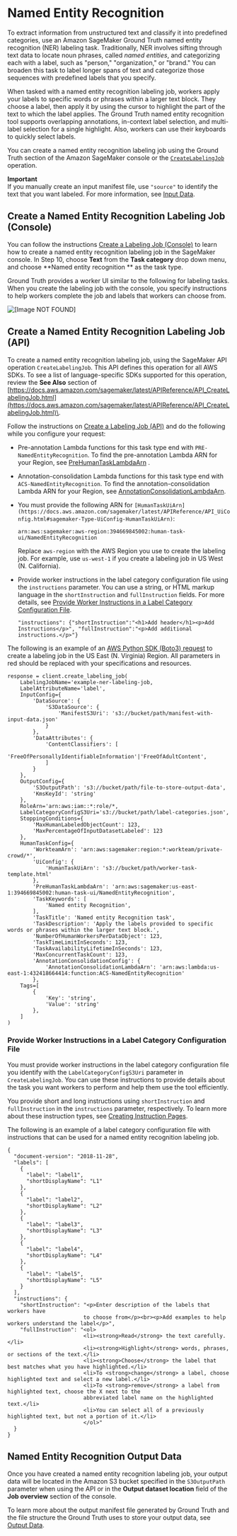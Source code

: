 # Named Entity Recognition<a name="sms-named-entity-recg"></a>

To extract information from unstructured text and classify it into predefined categories, use an Amazon SageMaker Ground Truth named entity recognition \(NER\) labeling task\. Traditionally, NER involves sifting through text data to locate noun phrases, called *named entities*, and categorizing each with a label, such as "person," "organization," or "brand\." You can broaden this task to label longer spans of text and categorize those sequences with predefined labels that you specify\.

When tasked with a named entity recognition labeling job, workers apply your labels to specific words or phrases within a larger text block\. They choose a label, then apply it by using the cursor to highlight the part of the text to which the label applies\. The Ground Truth named entity recognition tool supports overlapping annotations, in\-context label selection, and multi\-label selection for a single highlight\. Also, workers can use their keyboards to quickly select labels\.

You can create a named entity recognition labeling job using the Ground Truth section of the Amazon SageMaker console or the [ `CreateLabelingJob`](https://docs.aws.amazon.com/sagemaker/latest/APIReference/API_CreateLabelingJob.html) operation\.

**Important**  
If you manually create an input manifest file, use `"source"` to identify the text that you want labeled\. For more information, see [Input Data](sms-data-input.md)\.

## Create a Named Entity Recognition Labeling Job \(Console\)<a name="sms-creating-ner-console"></a>

You can follow the instructions [Create a Labeling Job \(Console\)](sms-create-labeling-job-console.md) to learn how to create a named entity recognition labeling job in the SageMaker console\. In Step 10, choose **Text** from the **Task category** drop down menu, and choose **Named entity recognition ** as the task type\. 

Ground Truth provides a worker UI similar to the following for labeling tasks\. When you create the labeling job with the console, you specify instructions to help workers complete the job and labels that workers can choose from\. 

![\[Image NOT FOUND\]](http://docs.aws.amazon.com/sagemaker/latest/dg/images/sms/gifs/nertool.gif)

## Create a Named Entity Recognition Labeling Job \(API\)<a name="sms-creating-ner-api"></a>

To create a named entity recognition labeling job, using the SageMaker API operation `CreateLabelingJob`\. This API defines this operation for all AWS SDKs\. To see a list of language\-specific SDKs supported for this operation, review the **See Also** section of [https://docs.aws.amazon.com/sagemaker/latest/APIReference/API_CreateLabelingJob.html](https://docs.aws.amazon.com/sagemaker/latest/APIReference/API_CreateLabelingJob.html)\.

Follow the instructions on [Create a Labeling Job \(API\)](sms-create-labeling-job-api.md) and do the following while you configure your request:
+ Pre\-annotation Lambda functions for this task type end with `PRE-NamedEntityRecognition`\. To find the pre\-annotation Lambda ARN for your Region, see [PreHumanTaskLambdaArn](https://docs.aws.amazon.com/sagemaker/latest/dg/API_HumanTaskConfig.html#SageMaker-Type-HumanTaskConfig-PreHumanTaskLambdaArn) \. 
+ Annotation\-consolidation Lambda functions for this task type end with `ACS-NamedEntityRecognition`\. To find the annotation\-consolidation Lambda ARN for your Region, see [AnnotationConsolidationLambdaArn](https://docs.aws.amazon.com/sagemaker/latest/dg/API_AnnotationConsolidationConfig.html#SageMaker-Type-AnnotationConsolidationConfig-AnnotationConsolidationLambdaArn)\. 
+ You must provide the following ARN for `[HumanTaskUiArn](https://docs.aws.amazon.com/sagemaker/latest/APIReference/API_UiConfig.html#sagemaker-Type-UiConfig-HumanTaskUiArn)`:

  ```
  arn:aws:sagemaker:aws-region:394669845002:human-task-ui/NamedEntityRecognition
  ```

  Replace `aws-region` with the AWS Region you use to create the labeling job\. For example, use `us-west-1` if you create a labeling job in US West \(N\. California\)\. 
+ Provide worker instructions in the label category configuration file using the `instructions` parameter\. You can use a string, or HTML markup language in the `shortInstruction` and `fullInstruction` fields\. For more details, see [Provide Worker Instructions in a Label Category Configuration File](#worker-instructions-ner)\.

  ```
  "instructions": {"shortInstruction":"<h1>Add header</h1><p>Add Instructions</p>", "fullInstruction":"<p>Add additional instructions.</p>"}
  ```

The following is an example of an [AWS Python SDK \(Boto3\) request](https://boto3.amazonaws.com/v1/documentation/api/latest/reference/services/sagemaker.html#SageMaker.Client.create_labeling_job) to create a labeling job in the US East \(N\. Virginia\) Region\. All parameters in red should be replaced with your specifications and resources\. 

```
response = client.create_labeling_job(
    LabelingJobName='example-ner-labeling-job,
    LabelAttributeName='label',
    InputConfig={
        'DataSource': {
            'S3DataSource': {
                'ManifestS3Uri': 's3://bucket/path/manifest-with-input-data.json'
            }
        },
        'DataAttributes': {
            'ContentClassifiers': [
                'FreeOfPersonallyIdentifiableInformation'|'FreeOfAdultContent',
            ]
        }
    },
    OutputConfig={
        'S3OutputPath': 's3://bucket/path/file-to-store-output-data',
        'KmsKeyId': 'string'
    },
    RoleArn='arn:aws:iam::*:role/*,
    LabelCategoryConfigS3Uri='s3://bucket/path/label-categories.json',
    StoppingConditions={
        'MaxHumanLabeledObjectCount': 123,
        'MaxPercentageOfInputDatasetLabeled': 123
    },
    HumanTaskConfig={
        'WorkteamArn': 'arn:aws:sagemaker:region:*:workteam/private-crowd/*',
        'UiConfig': {
            'HumanTaskUiArn': 's3://bucket/path/worker-task-template.html'
        },
        'PreHumanTaskLambdaArn': 'arn:aws:sagemaker:us-east-1:394669845002:human-task-ui/NamedEntityRecognition',
        'TaskKeywords': [
            'Named entity Recognition',
        ],
        'TaskTitle': 'Named entity Recognition task',
        'TaskDescription': 'Apply the labels provided to specific words or phrases within the larger text block.',
        'NumberOfHumanWorkersPerDataObject': 123,
        'TaskTimeLimitInSeconds': 123,
        'TaskAvailabilityLifetimeInSeconds': 123,
        'MaxConcurrentTaskCount': 123,
        'AnnotationConsolidationConfig': {
            'AnnotationConsolidationLambdaArn': 'arn:aws:lambda:us-east-1:432418664414:function:ACS-NamedEntityRecognition'
        },
    Tags=[
        {
            'Key': 'string',
            'Value': 'string'
        },
    ]
)
```

### Provide Worker Instructions in a Label Category Configuration File<a name="worker-instructions-ner"></a>

You must provide worker instructions in the label category configuration file you identify with the `LabelCategoryConfigS3Uri` parameter in `CreateLabelingJob`\. You can use these instructions to provide details about the task you want workers to perform and help them use the tool efficiently\.

You provide short and long instructions using `shortInstruction` and `fullInstruction` in the `instructions` parameter, respectively\. To learn more about these instruction types, see [Creating Instruction Pages](sms-creating-instruction-pages.md)\.

The following is an example of a label category configuration file with instructions that can be used for a named entity recognition labeling job\.

```
{
  "document-version": "2018-11-28",
  "labels": [
    {
      "label": "label1",
      "shortDisplayName": "L1"
    },
    {
      "label": "label2",
      "shortDisplayName": "L2"
    },
    {
      "label": "label3",
      "shortDisplayName": "L3"
    },
    {
      "label": "label4",
      "shortDisplayName": "L4"
    },
    {
      "label": "label5",
      "shortDisplayName": "L5"
    }
  ],
  "instructions": {
    "shortInstruction": "<p>Enter description of the labels that workers have 
                        to choose from</p><br><p>Add examples to help workers understand the label</p>",
    "fullInstruction": "<ol>
                        <li><strong>Read</strong> the text carefully.</li>
                        <li><strong>Highlight</strong> words, phrases, or sections of the text.</li>
                        <li><strong>Choose</strong> the label that best matches what you have highlighted.</li>
                        <li>To <strong>change</strong> a label, choose highlighted text and select a new label.</li>
                        <li>To <strong>remove</strong> a label from highlighted text, choose the X next to the 
                        abbreviated label name on the highlighted text.</li>
                        <li>You can select all of a previously highlighted text, but not a portion of it.</li>
                        </ol>"
  }
}
```

## Named Entity Recognition Output Data<a name="sms-ner-output-data"></a>

Once you have created a named entity recognition labeling job, your output data will be located in the Amazon S3 bucket specified in the `S3OutputPath` parameter when using the API or in the **Output dataset location** field of the **Job overview** section of the console\. 

To learn more about the output manifest file generated by Ground Truth and the file structure the Ground Truth uses to store your output data, see [Output Data](sms-data-output.md)\. 